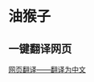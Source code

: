 # 油猴子

## 一键翻译网页
[网页翻译——翻译为中文](https://greasyfork.org/zh-CN/scripts/424966-%E7%BD%91%E9%A1%B5%E7%BF%BB%E8%AF%91-%E7%BF%BB%E8%AF%91%E4%B8%BA%E4%B8%AD%E6%96%87)
